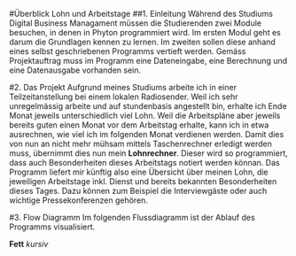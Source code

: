 #Überblick Lohn und Arbeitstage
##1. Einleitung
Während des Studiums Digital Business Managament müssen die Studierenden zwei Module besuchen, in denen in Phyton programmiert wird. Im ersten Modul geht es darum die Grundlagen kennen zu lernen. Im zweiten sollen diese anhand eines selbst geschriebenen Programms vertieft werden. Gemäss Projektauftrag muss im Programm eine Dateneingabe, eine Berechnung und eine Datenausgabe vorhanden sein.

#2. Das Projekt
Aufgrund meines Studiums arbeite ich in einer Teilzeitanstellung bei einem lokalen Radiosender. Weil ich sehr unregelmässig arbeite und auf stundenbasis angestellt bin, erhalte ich Ende Monat jeweils unterschiedlich viel Lohn. Weil die Arbeitspläne aber jeweils bereits guten einen Monat vor dem Arbeitstag erhalte, kann ich in etwa ausrechnen, wie viel ich im folgenden Monat verdienen werden. Damit dies von nun an nicht mehr mühsam mittels Taschenrechner erledigt werden muss, übernimmt dies nun mein **Lohnrechner**. Dieser wird so programmiert, dass auch Besonderheiten dieses Arbeitstags notiert werden könnan. Das Programm liefert mir künftig also eine Übersicht über meinen Lohn, die jeweiligen Arbeitstage inkl. Dienst und bereits bekannten Besonderheiten dieses Tages. Dazu können zum Beispiel die Interviewgäste oder auch wichtige Pressekonferenzen gehören.

#3. Flow Diagramm
Im folgenden Flussdiagramm ist der Ablauf des Programms visualisiert.



**Fett** 
_kursiv_


